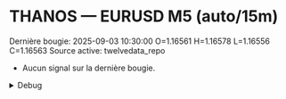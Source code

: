 # THANOS — EURUSD M5 (auto/15m)
Dernière bougie: 2025-09-03 10:30:00  O=1.16561  H=1.16578  L=1.16556  C=1.16563
Source active: twelvedata_repo

- Aucun signal sur la dernière bougie.

<details><summary>Debug</summary>

- TD_API_KEY manquant.

</details>